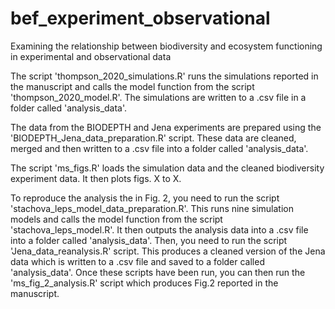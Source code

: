 # bef_experiment_observational
Examining the relationship between biodiversity and ecosystem functioning in experimental and observational data

The script 'thompson_2020_simulations.R' runs the simulations reported in the manuscript and calls the model function from the script 'thompson_2020_model.R'. The simulations are written to a .csv file in a folder called 'analysis_data'.

The data from the BIODEPTH and Jena experiments are prepared using the 'BIODEPTH_Jena_data_preparation.R' script. These data are cleaned, merged and then written to a .csv file into a folder called 'analysis_data'.

The script 'ms_figs.R' loads the simulation data and the cleaned biodiversity experiment data. It then plots figs. X to X.

To reproduce the analysis the in Fig. 2, you need to run the script 'stachova_leps_model_data_preparation.R'. This runs nine simulation models and calls the model function from the script 'stachova_leps_model.R'. It then outputs the analysis data into a .csv file into a folder called 'analysis_data'. Then, you need to run the script 'Jena_data_reanalysis.R' script. This produces a cleaned version of the Jena data which is written to a .csv file and saved to a folder called 'analysis_data'. Once these scripts have been run, you can then run the 'ms_fig_2_analysis.R' script which produces Fig.2 reported in the manuscript.

